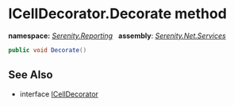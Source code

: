 # ICellDecorator.Decorate method
**namespace:** *[Serenity.Reporting](../../README.md#serenity.reporting-namespace)*   **assembly**: *[Serenity.Net.Services](../../README.md)*

```csharp
public void Decorate()
```

## See Also

* interface [ICellDecorator](../ICellDecorator.md)